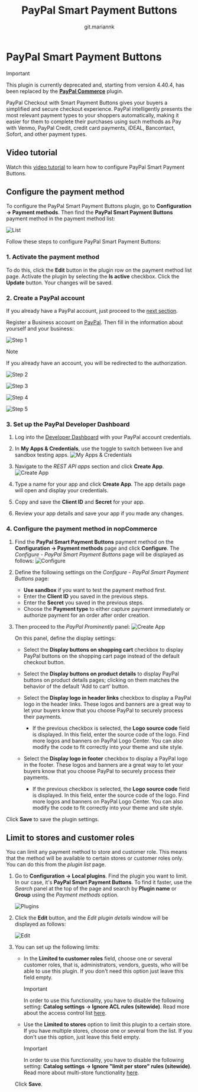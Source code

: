﻿---
title: PayPal Smart Payment Buttons
uid: en/getting-started/configure-payments/payment-methods/paypal-smart-payment-buttons
author: git.mariannk
contributors: git.DmitriyKulagin
---

# PayPal Smart Payment Buttons

> [!Important]
>
> This plugin is currently deprecated and, starting from version 4.40.4, has been replaced by the [**PayPal Commerce**](xref:en/getting-started/configure-payments/payment-methods/paypal-commerce) plugin.

PayPal Checkout with Smart Payment Buttons gives your buyers a simplified and secure checkout experience. PayPal intelligently presents the most relevant payment types to your shoppers automatically, making it easier for them to complete their purchases using such methods as Pay with Venmo, PayPal Credit, credit card payments, iDEAL, Bancontact, Sofort, and other payment types.

## Video tutorial

Watch this [video tutorial](https://youtu.be/lJxVqjwUFkY) to learn how to configure PayPal Smart Payment Buttons.

## Configure the payment method

To configure the PayPal Smart Payment Buttons plugin, go to **Configuration → Payment methods**. Then find the **PayPal Smart Payment Buttons** payment method in the payment method list:

![List](_static/paypal-smart-payment-buttons/list.jpg)

Follow these steps to configure PayPal Smart Payment Buttons:

### 1. Activate the payment method

To do this, click the **Edit** button in the plugin row on the payment method list page. Activate the plugin by selecting the **Is active** checkbox. Click the **Update** button. Your changes will be saved.

### 2. Create a PayPal account

If you already have a PayPal account, just proceed to the [next section](#3-set-up-the-paypal-developer-dashboard).

Register a Business account on [PayPal](https://www.paypal.com/us/webapps/mpp/referral/paypal-business-account2?partner_id=9JJPJNNPQ7PZ8). Then fill in the information about yourself and your business:

![Step 1](_static/paypal-smart-payment-buttons/signUp1step.png)

> [!NOTE]
>
> If you already have an account, you will be redirected to the authorization.

![Step 2](_static/paypal-smart-payment-buttons/signUp2step.png)

![Step 3](_static/paypal-smart-payment-buttons/signUp3step.png)

![Step 4](_static/paypal-smart-payment-buttons/signUp4step.png)

![Step 5](_static/paypal-smart-payment-buttons/signUp5step.png)

### 3. Set up the PayPal Developer Dashboard

1. Log into the [Developer Dashboard](https://developer.paypal.com/developer/applications) with your PayPal account credentials.

1. In **My Apps & Credentials**, use the toggle to switch between live and sandbox testing apps.
    ![My Apps & Credentials](_static/paypal-smart-payment-buttons/my-apps.jpg)
  
1. Navigate to the *REST API apps* section and click **Create App**.
    ![Create App](_static/paypal-smart-payment-buttons/rest.jpg)

1. Type a name for your app and click **Create App**. The app details page will open and display your credentials.

1. Copy and save the **Client ID** and **Secret** for your app.

1. Review your app details and save your app if you made any changes.

### 4. Configure the payment method in nopCommerce

1. Find the **PayPal Smart Payment Buttons** payment method on the **Configuration → Payment methods** page and click **Configure**. The *Configure - PayPal Smart Payment Buttons* page will be displayed as follows:
    ![Configure](_static/paypal-smart-payment-buttons/configure.jpg)

1. Define the following settings on the *Configure - PayPal Smart Payment Buttons* page:
    * **Use sandbox** if you want to test the payment method first.
    * Enter the **Client ID** you saved in the previous steps.
    * Enter the **Secret** you saved in the previous steps.
    * Choose the **Payment type** to either capture payment immediately or authorize payment for an order after order creation.

1. Then proceed to the *PayPal Prominently* panel:
    ![Create App](_static/paypal-smart-payment-buttons/display.jpg)
  
    On this panel, define the display settings:

      * Select the **Display buttons on shopping cart** checkbox to display PayPal buttons on the shopping cart page instead of the default checkout button.

      * Select the **Display buttons on product details** to display PayPal buttons on product details pages; clicking on them matches the behavior of the default 'Add to cart' button.

      * Select the **Display logo in header links** checkbox to display a PayPal logo in the header links. These logos and banners are a great way to let your buyers know that you choose PayPal to securely process their payments.
        * If the previous checkbox is selected, the **Logo source code** field is displayed. In this field, enter the source code of the logo. Find more logos and banners on PayPal Logo Center. You can also modify the code to fit correctly into your theme and site style.

      * Select the **Display logo in footer** checkbox to display a PayPal logo in the footer. These logos and banners are a great way to let your buyers know that you choose PayPal to securely process their payments.
        * If the previous checkbox is selected, the **Logo source code** field is displayed. In this field, enter the source code of the logo. Find more logos and banners on PayPal Logo Center. You can also modify the code to fit correctly into your theme and site style.

Click **Save** to save the plugin settings.

## Limit to stores and customer roles

You can limit any payment method to store and customer role. This means that the method will be available to certain stores or customer roles only. You can do this from the *plugin list* page.

1. Go to **Configuration → Local plugins**. Find the plugin you want to limit. In our case, it's **PayPal Smart Payment Buttons**. To find it faster, use the *Search* panel at the top of the page and search by **Plugin name** or **Group** using the *Payment methods* option.

    ![Plugins](_static/paypal-smart-payment-buttons/plugins.jpg)

1. Click the **Edit** button, and the *Edit plugin details* window will be displayed as follows:

    ![Edit](_static/paypal-smart-payment-buttons/edit.jpg)

1. You can set up the following limits:

    * In the **Limited to customer roles** field, choose one or several customer roles, that is, administrators, vendors, guests, who will be able to use this plugin. If you don't need this option just leave this field empty.

        > [!Important]
        >
        > In order to use this functionality, you have to disable the following setting: **Catalog settings → Ignore ACL rules (sitewide)**. Read more about the access control list [here](xref:en/running-your-store/customer-management/access-control-list).

    * Use the **Limited to stores** option to limit this plugin to a certain store. If you have multiple stores, choose one or several from the list. If you don't use this option, just leave this field empty.

        > [!Important]
        >
        > In order to use this functionality, you have to disable the following setting: **Catalog settings → Ignore "limit per store" rules (sitewide)**. Read more about multi-store functionality [here](xref:en/getting-started/advanced-configuration/multi-store).

    Click **Save**.
